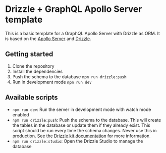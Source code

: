 # Drizzle + GraphQL Apollo Server template

This is a basic template for a GraphQL Apollo Server with Drizzle as ORM. It is based on the [Apollo Server](https://www.apollographql.com/docs/apollo-server/) and [Drizzle](https://www.drizzle.dev/docs/).

## Getting started
1. Clone the repository
2. Install the dependencies
3. Push the schema to the database `npm run drizzle:push`
4. Run in development mode `npm run dev`

## Available scripts
- `npm run dev`: Run the server in development mode with watch mode enabled
- `npm run drizzle:push`: Push the schema to the database. This will create the tables in the database or update them if they already exist. This script should be run every time the schema changes. Never use this in production. See the [Drizzle kit documentation](https://orm.drizzle.team/kit-docs/overview#prototyping-with-db-push) for more information.
- `npm run drizzle:studio`: Open the Drizzle Studio to manage the database